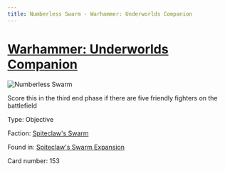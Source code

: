 ```yaml
---
title: Numberless Swarm - Warhammer: Underworlds Companion
---
```


# [Warhammer: Underworlds Companion](https://guidokessels.github.io/wh-underworlds)

  

![Numberless Swarm](https://warhammerunderworlds.com/wp-content/uploads/sites/6/2018/02/153_ENG.png)

Score this in the third end phase if there are five friendly fighters on the battlefield

Type: Objective

Faction: [Spiteclaw's Swarm](https://guidokessels.github.io/wh-underworlds/factions/spiteclaws-swarm)

Found in: [Spiteclaw's Swarm Expansion](https://guidokessels.github.io/wh-underworlds/locations/spiteclaws-swarm-expansion)

Card number: 153
